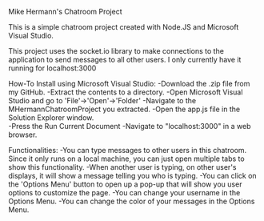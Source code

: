 Mike Hermann's Chatroom Project

This is a simple chatroom project created with Node.JS 
	and Microsoft Visual Studio. 

This project uses the socket.io library to make connections to
	the application to send messages to all other users. I
	only currently have it running for localhost:3000


How-To Install using Microsoft Visual Studio:
	-Download the .zip file from my GitHub. 
	-Extract the contents to a directory. 
	-Open Microsoft Visual Studio and go to 'File'->'Open'->'Folder'
	-Navigate to the MHermannChatroomProject you extracted. 
	-Open the app.js file in the Solution Explorer window.  
	-Press the Run Current Document
	-Navigate to "localhost:3000" in a web browser. 

Functionalities: 
	-You can type messages to other users in this chatroom. 
		Since it only runs on a local machine, you can just open
		multiple tabs to show this functionality. 
	-When another user is typing, on other user's displays,
		it will show a message telling you who is typing. 
	-You can click on the 'Options Menu' button to open up a 
		pop-up that will show you user options to customize the page.
	-You can change your username in the Options Menu. 
	-You can change the color of your messages in the Options Menu. 
	
	